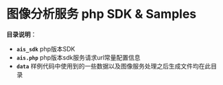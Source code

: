 # 图像分析服务 php SDK & Samples

**目录说明**：
+ **`ais_sdk`** php版本SDK
+ **`ais.php`** php版本sdk服务请求url常量配置信息
+ **`data`** 样例代码中使用到的一些数据以及图像服务处理之后生成文件均在此目录

